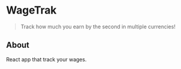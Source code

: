 # WageTrak
> Track how much you earn by the second in multiple currencies!

## About

React app that track your wages.